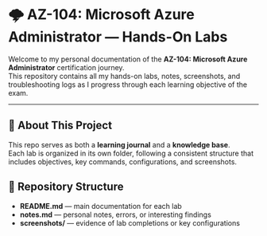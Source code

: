 # 🌩️ AZ-104: Microsoft Azure Administrator — Hands-On Labs

Welcome to my personal documentation of the **AZ-104: Microsoft Azure Administrator** certification journey.  
This repository contains all my hands-on labs, notes, screenshots, and troubleshooting logs as I progress through each learning objective of the exam.

---

## 🧭 About This Project

This repo serves as both a **learning journal** and a **knowledge base**.  
Each lab is organized in its own folder, following a consistent structure that includes objectives, key commands, configurations, and screenshots.


## 📂 Repository Structure

- **README.md** — main documentation for each lab  
- **notes.md** — personal notes, errors, or interesting findings  
- **screenshots/** — evidence of lab completions or key configurations  
